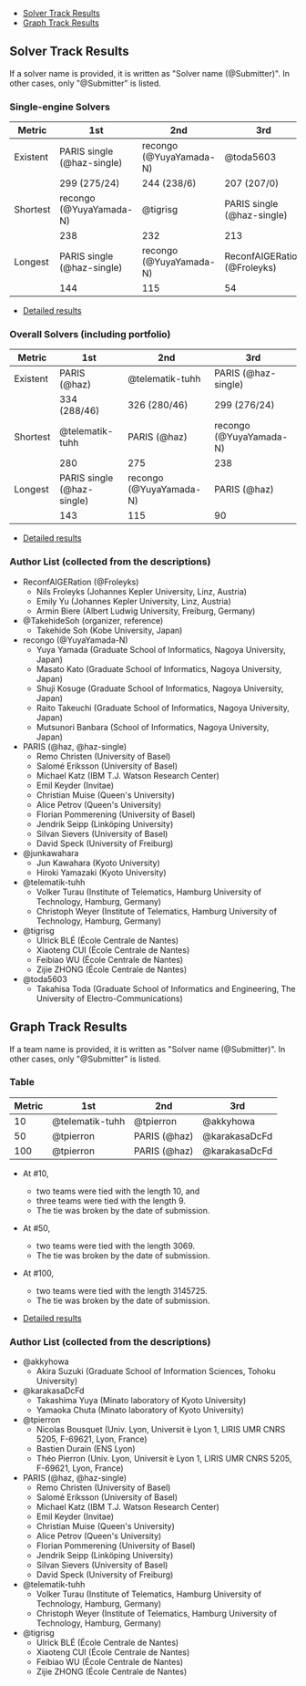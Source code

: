 
- [Solver Track Results](#solver-track-results)
- [Graph Track Results](#graph-track-results)

## Solver Track Results

If a solver name is provided, it is written as "Solver name (@Submitter)". 
In other cases, only "@Submitter" is listed.

### Single-engine Solvers

| Metric   | 1st                        | 2nd                     | 3rd                          |
|----------|----------------------------|-------------------------|------------------------------|
| Existent | PARIS single (@haz-single) | recongo (@YuyaYamada-N) | @toda5603                    |
|          | 299 (275/24)               | 244 (238/6)             | 207 (207/0)                  |
| Shortest | recongo (@YuyaYamada-N)    | @tigrisg                | PARIS single (@haz-single)   |
|          | 238                        | 232                     | 213                          |
| Longest  | PARIS single (@haz-single) | recongo (@YuyaYamada-N) | ReconfAIGERation (@Froleyks) |
|          | 144                        | 115                     | 54                           |

- [Detailed results](solver-single/)

### Overall Solvers (including portfolio)

| Metric   | 1st                        | 2nd                     | 3rd                     |
|----------|----------------------------|-------------------------|-------------------------|
| Existent | PARIS (@haz)               | @telematik-tuhh         | PARIS (@haz-single)     |
|          | 334 (288/46)               | 326 (280/46)            | 299 (276/24)            |
| Shortest | @telematik-tuhh            | PARIS (@haz)            | recongo (@YuyaYamada-N) |
|          | 280                        | 275                     | 238                     |
| Longest  | PARIS single (@haz-single) | recongo (@YuyaYamada-N) | PARIS (@haz)            |
|          | 143                        | 115                     | 90                      |

- [Detailed results](solver-overall/)

### Author List (collected from the descriptions)

- ReconfAIGERation (@Froleyks)
  - Nils Froleyks (Johannes Kepler University, Linz, Austria)
  - Emily Yu (Johannes Kepler University, Linz, Austria)
  - Armin Biere (Albert Ludwig University, Freiburg, Germany)
- @TakehideSoh (organizer, reference)
  - Takehide Soh (Kobe University, Japan)
- recongo (@YuyaYamada-N)
  - Yuya Yamada (Graduate School of Informatics, Nagoya University, Japan)
  - Masato Kato (Graduate School of Informatics, Nagoya University, Japan)
  - Shuji Kosuge (Graduate School of Informatics, Nagoya University, Japan)
  - Raito Takeuchi (Graduate School of Informatics, Nagoya University, Japan)
  - Mutsunori Banbara (School of Informatics, Nagoya University, Japan)
- PARIS (@haz, @haz-single)
  - Remo Christen (University of Basel)
  - Salomé Eriksson (University of Basel)
  - Michael Katz (IBM T.J. Watson Research Center)
  - Emil Keyder (Invitae)
  - Christian Muise (Queen's University)
  - Alice Petrov (Queen's University)
  - Florian Pommerening (University of Basel)
  - Jendrik Seipp (Linköping University)
  - Silvan Sievers (University of Basel)
  - David Speck (University of Freiburg)
- @junkawahara
  - Jun Kawahara (Kyoto University)
  - Hiroki Yamazaki (Kyoto University)
- @telematik-tuhh
  - Volker Turau (Institute of Telematics, Hamburg University of Technology, Hamburg, Germany)
  - Christoph Weyer (Institute of Telematics, Hamburg University of Technology, Hamburg, Germany)
- @tigrisg
  - Ulrick BLÉ (École Centrale de Nantes)
  - Xiaoteng CUI (École Centrale de Nantes)
  - Feibiao WU (École Centrale de Nantes)
  - Zijie ZHONG (École Centrale de Nantes)
- @toda5603
  - Takahisa Toda (Graduate School of Informatics and Engineering, The University
of Electro-Communications)

## Graph Track Results

If a team name is provided, it is written as "Solver name (@Submitter)". 
In other cases, only "@Submitter" is listed.

### Table

| Metric | 1st             | 2nd          | 3rd           |
|--------|-----------------|--------------|---------------|
| 10     | @telematik-tuhh | @tpierron    | @akkyhowa     |
| 50     | @tpierron       | PARIS (@haz) | @karakasaDcFd |
| 100    | @tpierron       | PARIS (@haz) | @karakasaDcFd |

- At #10, 
  - two teams were tied with the length 10, and 
  - three teams were tied with the length 9.
  - The tie was broken by the date of submission.

- At #50, 
  - two teams were tied with the length 3069.
  - The tie was broken by the date of submission.

- At #100, 
  - two teams were tied with the length 3145725.
  - The tie was broken by the date of submission.

- [Detailed results](graph/)

### Author List (collected from the descriptions)
- @akkyhowa
  - Akira Suzuki (Graduate School of Information Sciences, Tohoku University)
- @karakasaDcFd
  - Takashima Yuya (Minato laboratory of Kyoto University)
  - Yamaoka Chuta (Minato laboratory of Kyoto University)
- @tpierron
  - Nicolas Bousquet (Univ. Lyon, Universit ́e Lyon 1, LIRIS UMR CNRS 5205, F-69621, Lyon, France)
  - Bastien Durain (ENS Lyon)
  - Théo Pierron (Univ. Lyon, Universit ́e Lyon 1, LIRIS UMR CNRS 5205, F-69621, Lyon, France)
- PARIS (@haz, @haz-single)
  - Remo Christen (University of Basel)
  - Salomé Eriksson (University of Basel)
  - Michael Katz (IBM T.J. Watson Research Center)
  - Emil Keyder (Invitae)
  - Christian Muise (Queen's University)
  - Alice Petrov (Queen's University)
  - Florian Pommerening (University of Basel)
  - Jendrik Seipp (Linköping University)
  - Silvan Sievers (University of Basel)
  - David Speck (University of Freiburg)
- @telematik-tuhh
  - Volker Turau (Institute of Telematics, Hamburg University of Technology, Hamburg, Germany)
  - Christoph Weyer (Institute of Telematics, Hamburg University of Technology, Hamburg, Germany)
- @tigrisg
  - Ulrick BLÉ (École Centrale de Nantes)
  - Xiaoteng CUI (École Centrale de Nantes)
  - Feibiao WU (École Centrale de Nantes)
  - Zijie ZHONG (École Centrale de Nantes)

